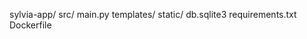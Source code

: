 sylvia-app/
  src/
    main.py
    templates/
    static/
  db.sqlite3
  requirements.txt
  Dockerfile
